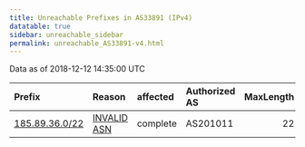 ```yaml
---
title: Unreachable Prefixes in AS33891 (IPv4)
datatable: true
sidebar: unreachable_sidebar
permalink: unreachable_AS33891-v4.html
---
```


Data as of 2018-12-12 14:35:00 UTC


<div class="datatable-begin"></div>

| Prefix                                                 | Reason                                                                                                | affected   | Authorized AS   |   MaxLength | Anchor                                         |   unreachable /24s |
|:-------------------------------------------------------|:------------------------------------------------------------------------------------------------------|:-----------|:----------------|------------:|:-----------------------------------------------|-------------------:|
| [185.89.36.0/22](https://stat.ripe.net/185.89.36.0/22) | [INVALID ASN](https://rpki-validator.ripe.net/announcement-preview?asn=AS33891&prefix=185.89.36.0/22) | complete   | AS201011        |          22 | [RIPE](unreachable_RIPE_NCC_RPKI_Root-v4.html) |                  4 |

<div class="datatable-end"></div>